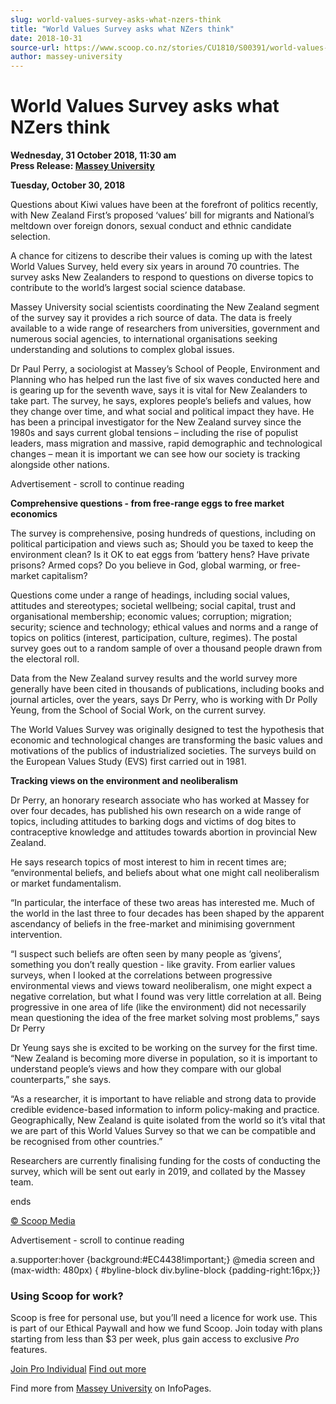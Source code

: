 ```yaml
---
slug: world-values-survey-asks-what-nzers-think
title: "World Values Survey asks what NZers think"
date: 2018-10-31
source-url: https://www.scoop.co.nz/stories/CU1810/S00391/world-values-survey-asks-what-nzers-think.htm
author: massey-university
---
```

World Values Survey asks what NZers think
=========================================

**Wednesday, 31 October 2018, 11:30 am**  
**Press Release: [Massey University](https://info.scoop.co.nz/Massey_University)**

  
**Tuesday, October 30, 2018**

  
Questions about Kiwi values have been at the forefront of politics recently, with New Zealand First’s proposed ‘values’ bill for migrants and National’s meltdown over foreign donors, sexual conduct and ethnic candidate selection.

A chance for citizens to describe their values is coming up with the latest World Values Survey, held every six years in around 70 countries. The survey asks New Zealanders to respond to questions on diverse topics to contribute to the world’s largest social science database.

Massey University social scientists coordinating the New Zealand segment of the survey say it provides a rich source of data. The data is freely available to a wide range of researchers from universities, government and numerous social agencies, to international organisations seeking understanding and solutions to complex global issues.

Dr Paul Perry, a sociologist at Massey’s School of People, Environment and Planning who has helped run the last five of six waves conducted here and is gearing up for the seventh wave, says it is vital for New Zealanders to take part. The survey, he says, explores people’s beliefs and values, how they change over time, and what social and political impact they have. He has been a principal investigator for the New Zealand survey since the 1980s and says current global tensions – including the rise of populist leaders, mass migration and massive, rapid demographic and technological changes – mean it is important we can see how our society is tracking alongside other nations.

Advertisement - scroll to continue reading





**Comprehensive questions - from free-range eggs to free market economics**  
  
The survey is comprehensive, posing hundreds of questions, including on political participation and views such as; Should you be taxed to keep the environment clean? Is it OK to eat eggs from ‘battery hens? Have private prisons? Armed cops? Do you believe in God, global warming, or free-market capitalism?

Questions come under a range of headings, including social values, attitudes and stereotypes; societal wellbeing; social capital, trust and organisational membership; economic values; corruption; migration; security; science and technology; ethical values and norms and a range of topics on politics (interest, participation, culture, regimes). The postal survey goes out to a random sample of over a thousand people drawn from the electoral roll.

Data from the New Zealand survey results and the world survey more generally have been cited in thousands of publications, including books and journal articles, over the years, says Dr Perry, who is working with Dr Polly Yeung, from the School of Social Work, on the current survey.

The World Values Survey was originally designed to test the hypothesis that economic and technological changes are transforming the basic values and motivations of the publics of industrialized societies. The surveys build on the European Values Study (EVS) first carried out in 1981.

**Tracking views on the environment and neoliberalism**  
  
Dr Perry, an honorary research associate who has worked at Massey for over four decades, has published his own research on a wide range of topics, including attitudes to barking dogs and victims of dog bites to contraceptive knowledge and attitudes towards abortion in provincial New Zealand.

He says research topics of most interest to him in recent times are; “environmental beliefs, and beliefs about what one might call neoliberalism or market fundamentalism.

“In particular, the interface of these two areas has interested me. Much of the world in the last three to four decades has been shaped by the apparent ascendancy of beliefs in the free-market and minimising government intervention.

“I suspect such beliefs are often seen by many people as ‘givens’, something you don’t really question - like gravity. From earlier values surveys, when I looked at the correlations between progressive environmental views and views toward neoliberalism, one might expect a negative correlation, but what I found was very little correlation at all. Being progressive in one area of life (like the environment) did not necessarily mean questioning the idea of the free market solving most problems,” says Dr Perry

Dr Yeung says she is excited to be working on the survey for the first time. “New Zealand is becoming more diverse in population, so it is important to understand people’s views and how they compare with our global counterparts,” she says.

“As a researcher, it is important to have reliable and strong data to provide credible evidence-based information to inform policy-making and practice. Geographically, New Zealand is quite isolated from the world so it’s vital that we are part of this World Values Survey so that we can be compatible and be recognised from other countries.”

Researchers are currently finalising funding for the costs of conducting the survey, which will be sent out early in 2019, and collated by the Massey team.

  
ends

[© Scoop Media](http://www.scoop.co.nz/about/terms.html)  

Advertisement - scroll to continue reading



a.supporter:hover {background:#EC4438!important;} @media screen and (max-width: 480px) { #byline-block div.byline-block {padding-right:16px;}}

### Using Scoop for work?

Scoop is free for personal use, but you’ll need a licence for work use. This is part of our Ethical Paywall and how we fund Scoop. Join today with plans starting from less than $3 per week, plus gain access to exclusive _Pro_ features.  
  
[Join Pro Individual](https://pro.scoop.co.nz/Individual/?from=ProIn24) [Find out more](https://pro.scoop.co.nz/using-scoop-for-work/?from=ProIn24)

Find more from [Massey University](https://info.scoop.co.nz/Massey_University) on InfoPages.